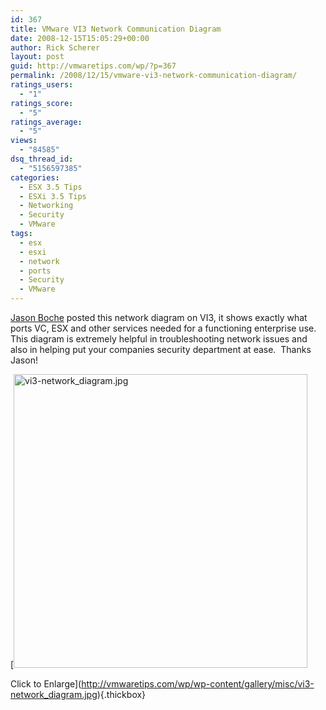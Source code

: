 ```yaml
---
id: 367
title: VMware VI3 Network Communication Diagram
date: 2008-12-15T15:05:29+00:00
author: Rick Scherer
layout: post
guid: http://vmwaretips.com/wp/?p=367
permalink: /2008/12/15/vmware-vi3-network-communication-diagram/
ratings_users:
  - "1"
ratings_score:
  - "5"
ratings_average:
  - "5"
views:
  - "84585"
dsq_thread_id:
  - "5156597385"
categories:
  - ESX 3.5 Tips
  - ESXi 3.5 Tips
  - Networking
  - Security
  - VMware
tags:
  - esx
  - esxi
  - network
  - ports
  - Security
  - VMware
---
```

<a href="http://www.boche.net/blog/?p=655" target="_blank">Jason Boche</a> posted this network diagram on VI3, it shows exactly what ports VC, ESX and other services needed for a functioning enterprise use.   This diagram is extremely helpful in troubleshooting network issues and also in helping put your companies security department at ease.  Thanks Jason!

[<img class="ngg-singlepic ngg-center" src="http://vmwaretips.com/wp/wp-content/gallery/misc/vi3-network_diagram.jpg" alt="vi3-network_diagram.jpg" width="470" />
  
Click to Enlarge](http://vmwaretips.com/wp/wp-content/gallery/misc/vi3-network_diagram.jpg){.thickbox}